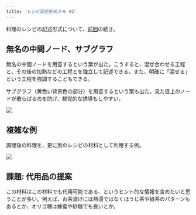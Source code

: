 ```yaml
---
title: 'レシピ記述形式メモ #2'
---
```

料理のレシピの記述形式について、[前回](https://r7kamura.com/articles/2022-05-13-mermaid-recipe-memo)の続き。

無名の中間ノード、サブグラフ
--------------

無名の中間ノードを用意するという案が出た。こうすると、混ぜ合わせる工程と、その後の加熱などの工程とを独立して記述できる。また、明確に「混ぜる」という工程を強調することもできる。

サブグラフ（黄色い背景色の部分）を用意するという案も出た。見た目上のノードが散らばるのを防げ、視覚的な誘導もしやすい。

![](https://lh3.googleusercontent.com/zJ1rsxhnHCdk3WPiGISEFRGRS_PfB7b8LQi1Y3d1k3ijU7xPwQNh3Tv1d7OkoyW3zjHueF7eT8BrZOPsah81UFHk_-DsEezHpTO9ODymtqpzw1_pgiWSwU205IVKEBARfvBRhoqMRMpvLL5bXbJdyBk-RAdHdgjY3DXqH4wvwEU5jStTcv7eJBOf)

複雑な例
----

調理後の料理を、更に別のレシピの材料として利用する例。

![](https://lh6.googleusercontent.com/EJTxUQx2WXgYiZY01vXTmtX3l_yXFNcsjZl3OlZiZ7T2Dsj8YRRcN2aEMTvGCM5Bdj8Pe7PoHiRbkC4c98XZ7rKOdsR--eCzPBKijkTMpnHD7BVkO3Zj_Z4KfYXm4j6aXrkefPJ_rxBVXLWTpHip4IFFXaqIsQeZXzJ_MkrpHQPhCXw0_93AfBjn)

課題: 代用品の提案
----------

この材料はこの材料でも代用可能である、というヒント的な情報を含めたいと思うことが多い。例えば、お茶漬けには熱湯ではなくほうじ茶や緑茶のパターンもあるとか、オリゴ糖は蜂蜜や砂糖でも良いとか。
